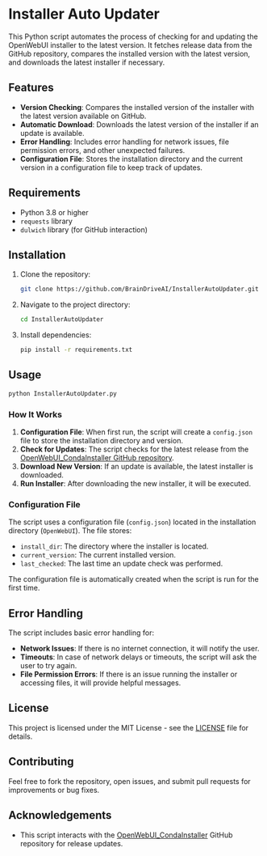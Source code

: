 
# Installer Auto Updater

This Python script automates the process of checking for and updating the OpenWebUI installer to the latest version. It fetches release data from the GitHub repository, compares the installed version with the latest version, and downloads the latest installer if necessary.

## Features
- **Version Checking**: Compares the installed version of the installer with the latest version available on GitHub.
- **Automatic Download**: Downloads the latest version of the installer if an update is available.
- **Error Handling**: Includes error handling for network issues, file permission errors, and other unexpected failures.
- **Configuration File**: Stores the installation directory and the current version in a configuration file to keep track of updates.

## Requirements
- Python 3.8 or higher
- `requests` library
- `dulwich` library (for GitHub interaction)





## Installation
1. Clone the repository:
   ```bash
   git clone https://github.com/BrainDriveAI/InstallerAutoUpdater.git
   ```
2. Navigate to the project directory:
   ```bash
   cd InstallerAutoUpdater
   ```
3. Install dependencies:
   ```bash
   pip install -r requirements.txt
   ```
## Usage
   ```bash
   python InstallerAutoUpdater.py
   ```


### How It Works
1. **Configuration File**: When first run, the script will create a `config.json` file to store the installation directory and version.
2. **Check for Updates**: The script checks for the latest release from the [OpenWebUI_CondaInstaller GitHub repository](https://github.com/BrainDriveAI/OpenWebUI_CondaInstaller).
3. **Download New Version**: If an update is available, the latest installer is downloaded.
4. **Run Installer**: After downloading the new installer, it will be executed.

### Configuration File
The script uses a configuration file (`config.json`) located in the installation directory (`OpenWebUI`). The file stores:
- `install_dir`: The directory where the installer is located.
- `current_version`: The current installed version.
- `last_checked`: The last time an update check was performed.

The configuration file is automatically created when the script is run for the first time.

## Error Handling
The script includes basic error handling for:
- **Network Issues**: If there is no internet connection, it will notify the user.
- **Timeouts**: In case of network delays or timeouts, the script will ask the user to try again.
- **File Permission Errors**: If there is an issue running the installer or accessing files, it will provide helpful messages.

## License
This project is licensed under the MIT License - see the [LICENSE](LICENSE) file for details.

## Contributing
Feel free to fork the repository, open issues, and submit pull requests for improvements or bug fixes.

## Acknowledgements
- This script interacts with the [OpenWebUI_CondaInstaller](https://github.com/BrainDriveAI/OpenWebUI_CondaInstaller) GitHub repository for release updates.
